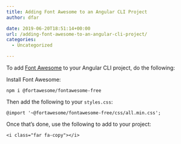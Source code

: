 ```yaml
---
title: Adding Font Awesome to an Angular CLI Project
author: dfar

date: 2019-06-20T18:51:14+00:00
url: /adding-font-awesome-to-an-angular-cli-project/
categories:
  - Uncategorized

---
```

To add [Font Awesome][1] to your Angular CLI project, do the following:

Install Font Awesome:

<pre class="wp-block-code"><code>npm i @fortawesome/fontawesome-free</code></pre>

Then add the following to your `styles.css`:

<pre class="wp-block-code"><code>@import '~@fortawesome/fontawesome-free/css/all.min.css';</code></pre>

Once that&#8217;s done, use the following to add to your project:

<pre class="wp-block-code"><code>&lt;i class="far fa-copy">&lt;/i></code></pre>

 [1]: https://fontawesome.com